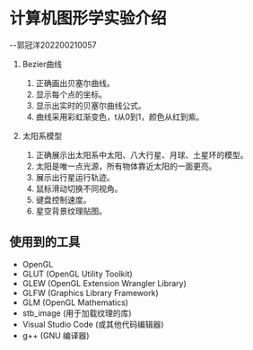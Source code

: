 # 计算机图形学实验介绍
--郭冠洋202200210057

1. Bezier曲线
    1. 正确画出贝塞尔曲线。
    2. 显示每个点的坐标。
    3. 显示出实时的贝塞尔曲线公式。
    4. 曲线采用彩虹渐变色，t从0到1，颜色从红到紫。

2. 太阳系模型
    1. 正确展示出太阳系中太阳、八大行星、月球、土星环的模型。
    2. 太阳是唯一点光源，所有物体靠近太阳的一面更亮。
    3. 展示出行星运行轨迹。
    4. 鼠标滑动切换不同视角。
    5. 键盘控制速度。
    6. 星空背景纹理贴图。

## 使用到的工具

- OpenGL
- GLUT (OpenGL Utility Toolkit)
- GLEW (OpenGL Extension Wrangler Library)
- GLFW (Graphics Library Framework)
- GLM (OpenGL Mathematics)
- stb_image (用于加载纹理的库)
- Visual Studio Code (或其他代码编辑器)
- g++ (GNU 编译器)